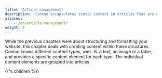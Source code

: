 ```yaml
---
title: 'Article management'
description: 'Contao encapsulates static content in articles that are assigned to a specific page and layout area in the article management.'
aliases:
    - /en/article-management/
weight: 9
---
```


While the previous chapters were about structuring and formatting your website, this chapter deals with creating content within these structures. Contao knows different content types, wiez. B. a text, an image or a table, and provides a specific content element for each type. The individual content elements are grouped into articles.

{{% children %}}

